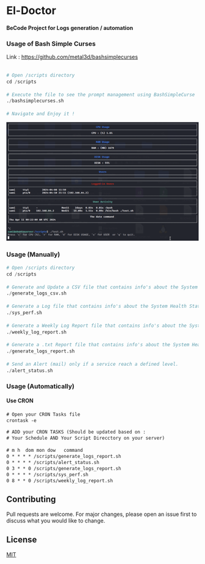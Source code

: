 # El-Doctor

#### BeCode Project for Logs generation / automation


### Usage of Bash Simple Curses

Link : <a href="https://github.com/metal3d/bashsimplecurses" target="_blank">https://github.com/metal3d/bashsimplecurses</a>

```python

# Open /scripts directory
cd /scripts

# Execute the file to see the prompt management using BashSimpleCurse
./bashsimplecurses.sh

# Navigate and Enjoy it !
```

![](./assets/bashcurses.png)

### Usage (Manually)

```python
# Open /scripts directory
cd /scripts

# Generate and Update a CSV file that contains info's about the System Health Status.
./generate_logs_csv.sh 

# Generate a Log file that contains info's about the System Health Status.
./sys_perf.sh 

# Generate a Weekly Log Report file that contains info's about the System Health Status History
./weekly_log_report.sh 

# Generate a .txt Report file that contains info's about the System Health Status and display them.
./generate_logs_report.sh 

# Send an Alert (mail) only if a service reach a defined level.
./alert_status.sh 

```

### Usage (Automatically)

#### Use CRON
```
# Open your CRON Tasks file
crontask -e
```


```
# ADD your CRON TASKS (Should be updated based on :
# Your Schedule AND Your Script Direcctory on your server)

# m h  dom mon dow   command
0 * * * * /scripts/generate_logs_report.sh
0 * * * * /scripts/alert_status.sh
0 3 * * 0 /scripts/generate_logs_report.sh
0 * * * * /scripts/sys_perf.sh
0 8 * * 0 /scripts/weekly_log_report.sh
```

## Contributing

Pull requests are welcome. For major changes, please open an issue first
to discuss what you would like to change.

## License

[MIT](https://choosealicense.com/licenses/mit/)
